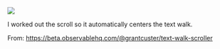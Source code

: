 ![](https://db-feed.s3.amazonaws.com/legacy/twscroll-1545064042565.gif)

I worked out the scroll so it automatically centers the text walk.

From: https://beta.observablehq.com/@grantcuster/text-walk-scroller
